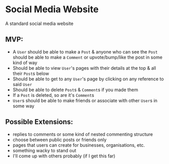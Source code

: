 # Social Media Website

A standard social media website

## MVP:

- A `User` should be able to make a `Post` & anyone who can see the `Post` should be able to make a `Comment` or upvote/bump/like the post in some kind of way
- Should be able to view `User`'s pages with their details at the top & all their `Post`s below
- Should be able to get to any `User`'s page by clicking on any reference to said `User`
- Should be able to delete `Post`s & `Comment`s if you made them
- If a `Post` is deleted, so are it's `Comment`s
- `User`s should be able to make friends or associate with other `User`s in some way

## Possible Extensions:

- replies to comments or some kind of nested commenting structure
- choose between public posts or friends only
- pages that users can create for businesses, organisations, etc.
- something wacky to stand out
- I'll come up with others probably (if I get this far)